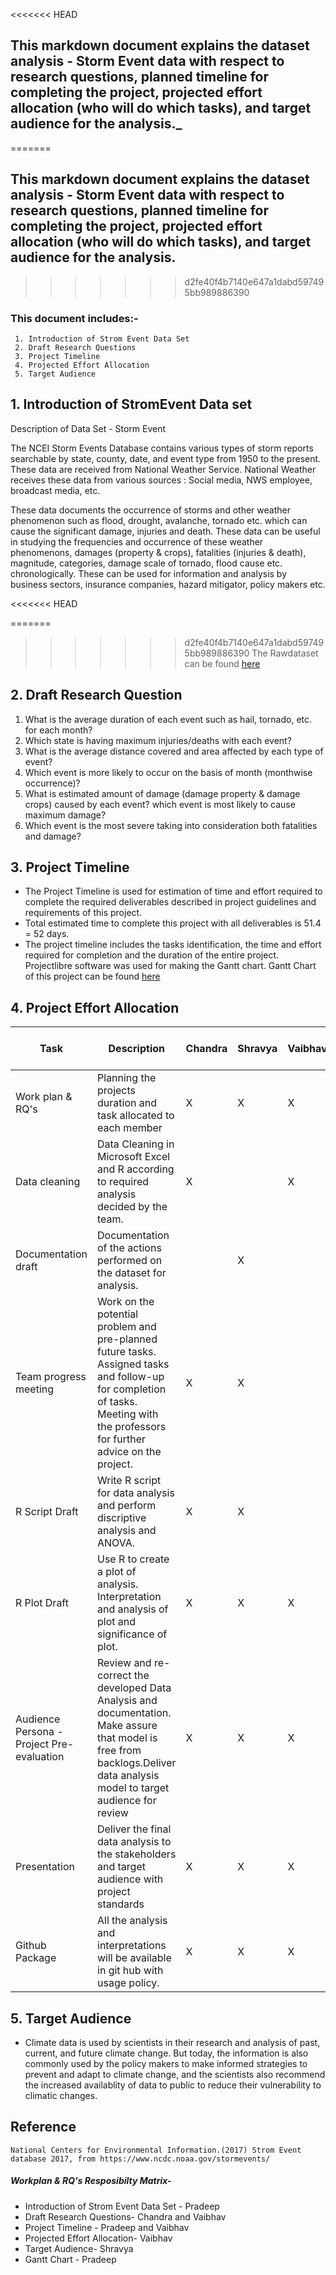 <<<<<<< HEAD
## This markdown document explains the dataset analysis - Storm Event data  with respect to research questions, planned timeline for completing the project, projected effort allocation (who will do which tasks), and target audience for the analysis._

=======
## This markdown document explains the dataset analysis - Storm Event data  with respect to research questions, planned timeline for completing the project, projected effort allocation (who will do which tasks), and target audience for the analysis.
>>>>>>> d2fe40f4b7140e647a1dabd597495bb989886390

### This document includes:-
     1. Introduction of Strom Event Data Set
     2. Draft Research Questions
     3. Project Timeline
     4. Projected Effort Allocation
     5. Target Audience


## 1. Introduction of StromEvent Data set

Description of Data Set - Storm Event

The NCEI Storm Events Database contains various types of storm reports searchable by state, county, date, and event type from 1950 to the present. These data are received from National Weather Service. National Weather receives these data from various sources : Social media, NWS employee, broadcast media, etc. 

These data documents the occurrence of storms and other weather phenomenon such as flood, drought, avalanche, tornado etc. which can cause the significant damage, injuries and death. These data can be useful in studying the frequencies and occurrence of these weather phenomenons, damages (property & crops), fatalities (injuries & death), magnitude, categories, damage scale of tornado, flood cause etc. chronologically. These can be used for information and analysis by business sectors, insurance companies, hazard mitigator, policy makers etc. 



<<<<<<< HEAD

=======
>>>>>>> d2fe40f4b7140e647a1dabd597495bb989886390
The Rawdataset can be found [here](https://github.com/vrahangdale/ISQA_8086-TeamProject/tree/master/RawDataset)    

## 2. Draft Research Question

1. What is the average duration of each event such as hail, tornado, etc. for each month?
2. Which state is having maximum injuries/deaths with each event?
3. What is the average distance covered and area affected by each type of event?
4. Which event is more likely to occur on the basis of month (monthwise occurrence)?
5. What is estimated amount of damage (damage property & damage crops) caused by each event? which event is most likely to cause maximum damage?
6. Which event is the most severe taking into consideration both fatalities and damage?

## 3. Project Timeline

* The Project Timeline is used for estimation of time and effort required to complete the required deliverables described in project guidelines and requirements of this project.
* Total estimated time to complete this project with all deliverables is 51.4 = 52 days.
* The project timeline includes the tasks identification, the time and effort required for completion and the duration of the entire project. Projectlibre software was used for making the Gantt chart. Gantt Chart of this project can be found [here](https://github.com/vrahangdale/ISQA_8086-TeamProject/blob/master/Deliverables/WorkPlan-%20RQs/GanttChart.pdf)


## 4. Project Effort Allocation


| Task                                      | Description                                                                                                                                                                       | Chandra | Shravya | Vaibhav | Pradeep | Task Week Number |
|-------------------------------------------|-----------------------------------------------------------------------------------------------------------------------------------------------------------------------------------|---------|---------|---------|---------|------------------|
| Work plan & RQ's                          | Planning the projects duration and task allocated to each member                                                                                                                  | X       | X       | X       | X       | Week 5           |
| Data cleaning                             | Data Cleaning in Microsoft Excel and R according to required analysis decided by the team.                                                                                        | X       |         | X       | X       | Week 9           |
| Documentation draft                       | Documentation of the actions performed on the dataset for analysis.                                                                                                               |         | X       |         |         | Week 9           |
| Team progress meeting                     | Work on the potential problem and pre-planned future tasks. Assigned tasks and follow-up for completion of tasks. Meeting with the professors for further advice on the project.  | X       | X       |         |         | Week 5           |
| R Script Draft                            | Write R script for data analysis and perform discriptive analysis and ANOVA.                                                                                                      | X       | X       |         | X       | Week 11          |
| R Plot Draft                              | Use R to create a plot of analysis. Interpretation and analysis of plot and significance of plot.                                                                                 | X       | X       | X       | X       | Week 12          |
| Audience Persona - Project Pre-evaluation | Review and re-correct the developed Data Analysis and documentation. Make assure that model is free from backlogs.Deliver data analysis model to target audience for review       | X       | X       | X       | X       | Week 14          |
| Presentation                              | Deliver the final data analysis to the stakeholders and target audience with project standards                                                                                    | X       | X       | X       | X       | Week 15          |
| Github Package                            | All the analysis and interpretations will be available in git hub with usage policy.                                                                                              | X       | X       | X       | X       | Week 15          |




## 5. Target Audience
  * Climate data is used by scientists in their research and analysis of past, current, and future climate change. But today, the information is also  commonly used by the policy makers to make informed strategies to prevent and adapt to climate change, and the scientists also recommend the increased availablity of data to public to reduce their vulnerability to climatic changes.

## Reference
    National Centers for Environmental Information.(2017) Strom Event database 2017, from https://www.ncdc.noaa.gov/stormevents/
    
##### Workplan & RQ's Resposibilty Matrix-
* Introduction of Strom Event Data Set - Pradeep
* Draft Research Questions- Chandra and Vaibhav
* Project Timeline - Pradeep and Vaibhav
* Projected Effort Allocation- Vaibhav
* Target Audience- Shravya
* Gantt Chart - Pradeep

